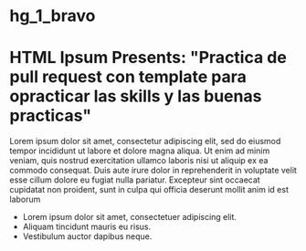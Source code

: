 # hg_1_bravo

<h1>HTML Ipsum Presents: "Practica de pull request con template para opracticar las skills y las buenas practicas" </h1>




Lorem ipsum dolor sit amet, consectetur adipiscing elit, sed do eiusmod tempor incididunt ut labore et dolore magna aliqua. Ut enim ad minim veniam, quis nostrud exercitation ullamco laboris nisi ut aliquip ex ea commodo consequat. Duis aute irure dolor in reprehenderit in voluptate velit esse cillum dolore eu fugiat nulla pariatur. Excepteur sint occaecat cupidatat non proident, sunt in culpa qui officia deserunt mollit anim id est laborum
				<ul>
				   <li>Lorem ipsum dolor sit amet, consectetuer adipiscing elit.</li>
				   <li>Aliquam tincidunt mauris eu risus.</li>
				   <li>Vestibulum auctor dapibus neque.</li>
				</ul>
